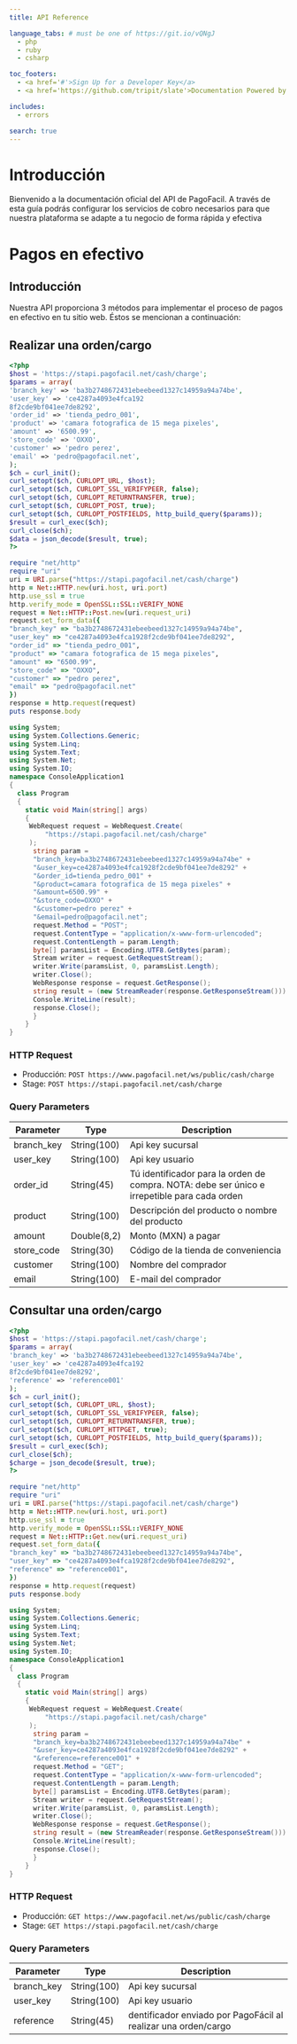 ```yaml
---
title: API Reference

language_tabs: # must be one of https://git.io/vQNgJ
  - php
  - ruby
  - csharp

toc_footers:
  - <a href='#'>Sign Up for a Developer Key</a>
  - <a href='https://github.com/tripit/slate'>Documentation Powered by Slate</a>

includes:
  - errors

search: true
---
```


# Introducción
Bienvenido a la documentación oficial del API de PagoFacil. A través de esta guía podrás configurar los servicios de cobro necesarios para que nuestra plataforma se adapte a tu negocio de forma rápida y efectiva


# Pagos en efectivo
## Introducción

Nuestra API proporciona 3 métodos para implementar el proceso de pagos en efectivo en tu sitio web.
Éstos se mencionan a continuación:

## Realizar una orden/cargo

```php
<?php
$host = 'https://stapi.pagofacil.net/cash/charge';
$params = array(
'branch_key' => 'ba3b2748672431ebeebeed1327c14959a94a74be',
'user_key' => 'ce4287a4093e4fca192
8f2cde9bf041ee7de8292',
'order_id' => 'tienda_pedro_001',
'product' => 'camara fotografica de 15 mega pixeles',
'amount' => '6500.99',
'store_code' => 'OXXO',
'customer' => 'pedro perez',
'email' => 'pedro@pagofacil.net',
);
$ch = curl_init();
curl_setopt($ch, CURLOPT_URL, $host);
curl_setopt($ch, CURLOPT_SSL_VERIFYPEER, false);
curl_setopt($ch, CURLOPT_RETURNTRANSFER, true);
curl_setopt($ch, CURLOPT_POST, true);
curl_setopt($ch, CURLOPT_POSTFIELDS, http_build_query($params));
$result = curl_exec($ch);
curl_close($ch);
$data = json_decode($result, true);
?>
```

```ruby
require "net/http"
require "uri"
uri = URI.parse("https://stapi.pagofacil.net/cash/charge")
http = Net::HTTP.new(uri.host, uri.port)
http.use_ssl = true
http.verify_mode = OpenSSL::SSL::VERIFY_NONE
request = Net::HTTP::Post.new(uri.request_uri)
request.set_form_data({
"branch_key" => "ba3b2748672431ebeebeed1327c14959a94a74be",
"user_key" => "ce4287a4093e4fca1928f2cde9bf041ee7de8292",
"order_id" => "tienda_pedro_001",
"product" => "camara fotografica de 15 mega pixeles",
"amount" => "6500.99",
"store_code" => "OXXO",
"customer" => "pedro perez",
"email" => "pedro@pagofacil.net"
})
response = http.request(request)
puts response.body
```

```csharp
using System;
using System.Collections.Generic;
using System.Linq;
using System.Text;
using System.Net;
using System.IO;
namespace ConsoleApplication1
{
  class Program
  {
    static void Main(string[] args)
    {
     WebRequest request = WebRequest.Create(
         "https://stapi.pagofacil.net/cash/charge"
     );
      string param =
      "branch_key=ba3b2748672431ebeebeed1327c14959a94a74be" +
      "&user_key=ce4287a4093e4fca1928f2cde9bf041ee7de8292" +
      "&order_id=tienda_pedro_001" +
      "&product=camara fotografica de 15 mega pixeles" +
      "&amount=6500.99" +
      "&store_code=OXXO" +
      "&customer=pedro perez" +
      "&email=pedro@pagofacil.net";
      request.Method = "POST";
      request.ContentType = "application/x-­­www-form-urlencoded";
      request.ContentLength = param.Length;
      byte[] paramsList = Encoding.UTF8.GetBytes(param);
      Stream writer = request.GetRequestStream();
      writer.Write(paramsList, 0, paramsList.Length);
      writer.Close();
      WebResponse response = request.GetResponse();
      string result = (new StreamReader(response.GetResponseStream())).ReadToEnd();
      Console.WriteLine(result);
      response.Close();
      }
    }
}
```
### HTTP Request

* Producción:
`POST https://www.pagofacil.net/ws/public/cash/charge`
* Stage:
`POST https://stapi.pagofacil.net/cash/charge`

### Query Parameters

Parameter | Type | Description
--------- | ------- | -----------
branch_key | String(100) | Api key sucursal
user_key | String(100) | Api key usuario
order_id | String(45) | Tú identificador para la orden de compra. NOTA: debe ser único e irrepetible para cada orden
product | String(100) | Descripción del producto o nombre del producto
amount | Double(8,2) | Monto (MXN) a pagar
store_code | String(30) | Código de la tienda de conveniencia
customer | String(100) | Nombre del comprador
email | String(100) | E-mail del comprador

## Consultar una orden/cargo

```php
<?php
$host = 'https://stapi.pagofacil.net/cash/charge';
$params = array(
'branch_key' => 'ba3b2748672431ebeebeed1327c14959a94a74be',
'user_key' => 'ce4287a4093e4fca192
8f2cde9bf041ee7de8292',
'reference' => 'reference001'
);
$ch = curl_init();
curl_setopt($ch, CURLOPT_URL, $host);
curl_setopt($ch, CURLOPT_SSL_VERIFYPEER, false);
curl_setopt($ch, CURLOPT_RETURNTRANSFER, true);
curl_setopt($ch, CURLOPT_HTTPGET, true);
curl_setopt($ch, CURLOPT_POSTFIELDS, http_build_query($params));
$result = curl_exec($ch);
curl_close($ch);
$charge = json_decode($result, true);
?>
```

```ruby
require "net/http"
require "uri"
uri = URI.parse("https://stapi.pagofacil.net/cash/charge")
http = Net::HTTP.new(uri.host, uri.port)
http.use_ssl = true
http.verify_mode = OpenSSL::SSL::VERIFY_NONE
request = Net::HTTP::Get.new(uri.request_uri)
request.set_form_data({
"branch_key" => "ba3b2748672431ebeebeed1327c14959a94a74be",
"user_key" => "ce4287a4093e4fca1928f2cde9bf041ee7de8292",
"reference" => "reference001",
})
response = http.request(request)
puts response.body
```

```csharp
using System;
using System.Collections.Generic;
using System.Linq;
using System.Text;
using System.Net;
using System.IO;
namespace ConsoleApplication1
{
  class Program
  {
    static void Main(string[] args)
    {
     WebRequest request = WebRequest.Create(
         "https://stapi.pagofacil.net/cash/charge"
     );
      string param =
      "branch_key=ba3b2748672431ebeebeed1327c14959a94a74be" +
      "&user_key=ce4287a4093e4fca1928f2cde9bf041ee7de8292" +
      "&reference=reference001" +
      request.Method = "GET";
      request.ContentType = "application/x-­­www-form-urlencoded";
      request.ContentLength = param.Length;
      byte[] paramsList = Encoding.UTF8.GetBytes(param);
      Stream writer = request.GetRequestStream();
      writer.Write(paramsList, 0, paramsList.Length);
      writer.Close();
      WebResponse response = request.GetResponse();
      string result = (new StreamReader(response.GetResponseStream())).ReadToEnd();
      Console.WriteLine(result);
      response.Close();
      }
    }
}
```
### HTTP Request

* Producción:
`GET https://www.pagofacil.net/ws/public/cash/charge`
* Stage:
`GET https://stapi.pagofacil.net/cash/charge`

### Query Parameters

Parameter | Type | Description
--------- | ------- | -----------
branch_key | String(100) | Api key sucursal
user_key | String(100) | Api key usuario
reference | String(45) | dentificador enviado por PagoFácil al realizar una orden/cargo
